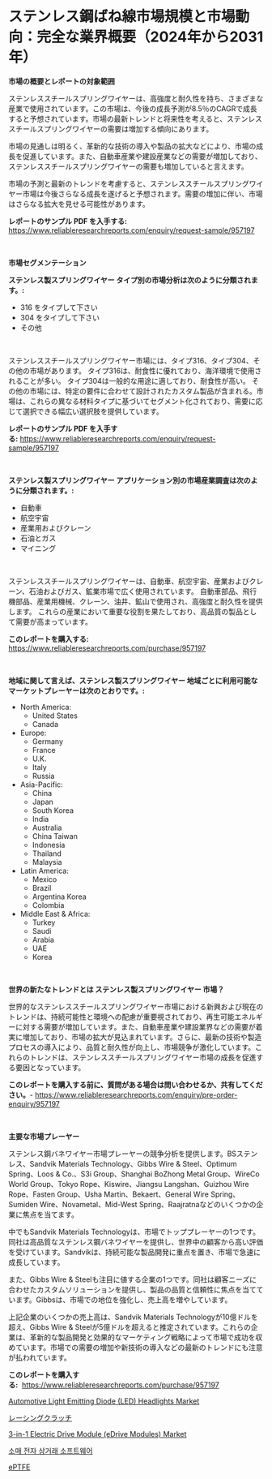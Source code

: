 <p><h1>ステンレス鋼ばね線市場規模と市場動向：完全な業界概要（2024年から2031年）</h1></p><p><strong>市場の概要とレポートの対象範囲</strong></p>
<p><p>ステンレススチールスプリングワイヤーは、高強度と耐久性を持ち、さまざまな産業で使用されています。この市場は、今後の成長予測が8.5％のCAGRで成長すると予想されています。市場の最新トレンドと将来性を考えると、ステンレススチールスプリングワイヤーの需要は増加する傾向にあります。</p><p>市場の見通しは明るく、革新的な技術の導入や製品の拡大などにより、市場の成長を促進しています。また、自動車産業や建設産業などの需要が増加しており、ステンレススチールスプリングワイヤーの需要も増加していると言えます。</p><p>市場の予測と最新のトレンドを考慮すると、ステンレススチールスプリングワイヤー市場は今後さらなる成長を遂げると予想されます。需要の増加に伴い、市場はさらなる拡大を見せる可能性があります。</p></p>
<p><strong>レポートのサンプル PDF を入手する:</strong> <a href="https://www.reliableresearchreports.com/enquiry/request-sample/957197">https://www.reliableresearchreports.com/enquiry/request-sample/957197</a></p>
<p>&nbsp;</p>
<p><strong>市場セグメンテーション</strong></p>
<p><strong>ステンレス製スプリングワイヤー タイプ別の市場分析は次のように分類されます。:</strong></p>
<p><ul><li>316 をタイプして下さい</li><li>304 をタイプして下さい</li><li>その他</li></ul></p>
<p>&nbsp;</p>
<p><p>ステンレススチールスプリングワイヤー市場には、タイプ316、タイプ304、その他の市場があります。 タイプ316は、耐食性に優れており、海洋環境で使用されることが多い。 タイプ304は一般的な用途に適しており、耐食性が高い。 その他の市場には、特定の要件に合わせて設計されたカスタム製品が含まれる。市場は、これらの異なる材料タイプに基づいてセグメント化されており、需要に応じて選択できる幅広い選択肢を提供しています。</p></p>
<p><strong>レポートのサンプル PDF を入手する:</strong>&nbsp;<a href="https://www.reliableresearchreports.com/enquiry/request-sample/957197">https://www.reliableresearchreports.com/enquiry/request-sample/957197</a></p>
<p>&nbsp;</p>
<p><strong> ステンレス製スプリングワイヤー アプリケーション別の市場産業調査は次のように分類されます。:</strong></p>
<p><ul><li>自動車</li><li>航空宇宙</li><li>産業用およびクレーン</li><li>石油とガス</li><li>マイニング</li></ul></p>
<p>&nbsp;</p>
<p><p>ステンレススチールスプリングワイヤーは、自動車、航空宇宙、産業およびクレーン、石油およびガス、鉱業市場で広く使用されています。 自動車部品、飛行機部品、産業用機械、クレーン、油井、鉱山で使用され、高強度と耐久性を提供します。 これらの産業において重要な役割を果たしており、高品質の製品として需要が高まっています。</p></p>
<p><strong>このレポートを購入する:</strong>&nbsp; <a href="https://www.reliableresearchreports.com/purchase/957197">https://www.reliableresearchreports.com/purchase/957197</a></p>
<p>&nbsp;</p>
<p><strong>地域に関して言えば、ステンレス製スプリングワイヤー 地域ごとに利用可能なマーケットプレーヤーは次のとおりです。:</strong></p>
<p><ul>
    <li>
        North America:
        <ul>
            <li>United States</li>
            <li>Canada</li>
        </ul>
    </li>
    <li>
        Europe:
        <ul>
            <li>Germany</li>
            <li>France</li>
            <li>U.K.</li>
            <li>Italy</li>
            <li>Russia</li>
        </ul>
    </li>
    <li>
        Asia-Pacific:
        <ul>
            <li>China</li>
            <li>Japan</li>
            <li>South Korea</li>
            <li>India</li>
            <li>Australia</li>
            <li>China Taiwan</li>
            <li>Indonesia</li>
            <li>Thailand</li>
            <li>Malaysia</li>
        </ul>
    </li>
    <li>
        Latin America:
        <ul>
            <li>Mexico</li>
            <li>Brazil</li>
            <li>Argentina Korea</li>
            <li>Colombia</li>
        </ul>
    </li>
    <li>
        Middle East & Africa:
        <ul>
            <li>Turkey</li>
            <li>Saudi</li>
            <li>Arabia</li>
            <li>UAE</li>
            <li>Korea</li>
        </ul>
    </li>
    </ul></p>
<p>&nbsp;</p>
<p><strong>世界の新たなトレンドとは ステンレス製スプリングワイヤー 市場？</strong></p>
<p><p>世界的なステンレススチールスプリングワイヤー市場における新興および現在のトレンドは、持続可能性と環境への配慮が重要視されており、再生可能エネルギーに対する需要が増加しています。また、自動車産業や建設業界などの需要が着実に増加しており、市場の拡大が見込まれています。さらに、最新の技術や製造プロセスの導入により、品質と耐久性が向上し、市場競争が激化しています。これらのトレンドは、ステンレススチールスプリングワイヤー市場の成長を促進する要因となっています。</p></p>
<p><strong>このレポートを購入する前に、質問がある場合は問い合わせるか、共有してください。</strong>- <a href="https://www.reliableresearchreports.com/enquiry/pre-order-enquiry/957197">https://www.reliableresearchreports.com/enquiry/pre-order-enquiry/957197</a></p>
<p>&nbsp;</p>
<p><strong>主要な市場プレーヤー</strong></p>
<p><p>ステンレス鋼バネワイヤー市場プレーヤーの競争分析を提供します。BSステンレス、Sandvik Materials Technology、Gibbs Wire & Steel、Optimum Spring、Loos & Co.、S3i Group、Shanghai BoZhong Metal Group、WireCo World Group、Tokyo Rope、Kiswire、Jiangsu Langshan、Guizhou Wire Rope、Fasten Group、Usha Martin、Bekaert、General Wire Spring、Sumiden Wire、Novametal、Mid-West Spring、Raajratnaなどのいくつかの企業に焦点を当てます。</p><p>中でもSandvik Materials Technologyは、市場でトッププレーヤーの1つです。同社は高品質なステンレス鋼バネワイヤーを提供し、世界中の顧客から高い評価を受けています。Sandvikは、持続可能な製品開発に重点を置き、市場で急速に成長しています。</p><p>また、Gibbs Wire & Steelも注目に値する企業の1つです。同社は顧客ニーズに合わせたカスタムソリューションを提供し、製品の品質と信頼性に焦点を当てています。Gibbsは、市場での地位を強化し、売上高を増やしています。</p><p>上記企業のいくつかの売上高は、Sandvik Materials Technologyが10億ドルを超え、Gibbs Wire & Steelが5億ドルを超えると推定されています。これらの企業は、革新的な製品開発と効果的なマーケティング戦略によって市場で成功を収めています。市場での需要の増加や新技術の導入などの最新のトレンドにも注意が払われています。</p></p>
<p><strong>このレポートを購入する:</strong>&nbsp;&nbsp;<a href="https://www.reliableresearchreports.com/purchase/957197">https://www.reliableresearchreports.com/purchase/957197</a></p>
<p><p><a href="https://issuu.com/reportprime-2/docs/automotive-light-emitting-diode-led-headlights-mar">Automotive Light Emitting Diode (LED) Headlights Market</a></p><p><a href="https://github.com/zjkmgcs938405/Market-Research-Report-List-1/blob/main/171511815596.md">レーシングクラッチ</a></p><p><a href="https://issuu.com/reportprime-2/docs/3-in-1-electric-drive-module-edrive-modules-market">3-in-1 Electric Drive Module (eDrive Modules) Market</a></p><p><a href="https://medium.com/@carmellalang1/%EC%86%8C%EB%A7%A4-%EC%A0%84%EC%9E%90-%EC%83%81%EA%B1%B0%EB%9E%98-%EC%86%8C%ED%94%84%ED%8A%B8%EC%9B%A8%EC%96%B4-%EC%8B%9C%EC%9E%A5%EC%9D%80-%EC%8B%9C%EC%9E%A5-%EC%A0%90%EC%9C%A0%EC%9C%A8-%EA%B7%9C%EB%AA%A8-%EB%B0%8F-2031%EB%85%84%EA%B9%8C%EC%A7%80-%EC%98%88%EC%83%81%EB%90%9C-%EC%A0%84%EB%A7%9D%EC%97%90-%EC%B4%88%EC%A0%90%EC%9D%84-%EB%A7%9E%EC%B6%A5%EB%8B%88%EB%8B%A4-86115af47792">소매 전자 상거래 소프트웨어</a></p><p><a href="https://medium.com/@a.d.michael1/eptfe%E5%B8%82%E5%A0%B4-%E3%82%BF%E3%82%A4%E3%83%97-%E7%94%A8%E9%80%94-%E3%81%8A%E3%82%88%E3%81%B3%E5%9C%B0%E7%90%86%E3%81%AB%E3%82%88%E3%82%8B%E5%8C%85%E6%8B%AC%E7%9A%84%E8%A9%95%E4%BE%A1-d3f72e27be83">ePTFE</a></p></p>
